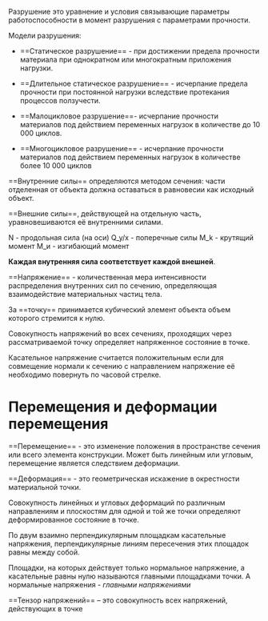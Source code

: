 Разрушение это уравнение и условия связывающие параметры работоспособности в момент разрушения с параметрами прочности.

Модели разрушения:
- ==Статическое разрушение== -  при достижении предела прочности материала при однократном или многократным приложения нагрузки.

- ==Длительное статическое разрушение==  - исчерпание предела прочности при постоянной нагрузки вследствие протекания процессов ползучести.

- ==Малоцикловое разрушение==- исчерпание прочности материалов под действием переменных нагрузок в количестве до 10 000 циклов.
- ==Многоцикловое разрушение== - исчерпание прочности материалов под действием переменных нагрузок в количестве более 10 000 циклов

==Внутренние силы== определяются методом сечения: части отделенная от объекта должна оставаться в равновесии как исходный объект.

==Внешние силы==, действующей на отдельную часть, уравновешиваются её внутренними силами.

N - продольная сила (на оси)
Q_y/х - поперечные силы
M_k - крутящий момент
M_и - изгибающий момент

**Каждая внутренняя сила соответствует каждой внешней**.

 ==Напряжение== - количественная мера интенсивности распределения внутренних сил по сечению, определяющая взаимодействие материальных частиц тела.

 За ==точку== принимается кубический элемент объекта объем которого стремится к нулю.
 
 Совокупность напряжений во всех сечениях, проходящих через рассматриваемой точку определяет напряженное состояние в точке.
 
Касательное напряжение считается положительным если для совмещение нормали к  сечению с направлением напряжение её необходимо повернуть по часовой стрелке.

# Перемещения и деформации перемещения

==Перемещение== -  это изменение положения в пространстве сечения или всего элемента конструкции. Может быть линейным или угловым, перемещение является следствием деформации.

==Деформация== -  это геометрическая искажение в окрестности материальной точки.

Совокупность линейных и угловых деформаций по различным направлениям и плоскостям для одной и той же точки определяют деформированное состояние в точке.

По двум взаимно перпендикулярным площадкам касательные напряжения, перпендикулярные линиям пересечения этих площадок равны между собой.

Площадки, на которых действует только нормальное напряжение, а касательные равны нулю называются главными площадками точки. А нормальные напряжения - *главными напряжениями*


==Тензор напряжений== – это совокупность всех напряжений, действующих в точке